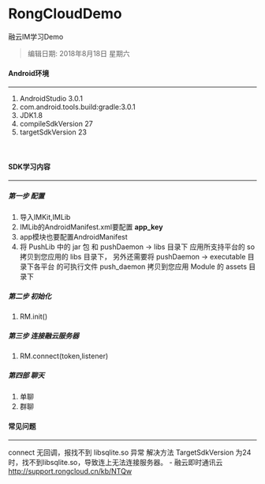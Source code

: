 # RongCloudDemo
融云IM学习Demo

> 编辑日期: 2018年8月18日 星期六

#### Android环境

---

1. AndroidStudio 3.0.1
2. com.android.tools.build:gradle:3.0.1
3. JDK1.8
4. compileSdkVersion 27
5. targetSdkVersion 23

<br/>

#### SDK学习内容

---

##### 第一步 配置
1. 导入IMKit,IMLib
2. IMLib的AndroidManifest.xml要配置 **app_key**
3. app模块也要配置AndroidManifest
4. 将 PushLib 中的 jar 包 和 pushDaemon -> libs 目录下
应用所支持平台的 so 拷贝到您应用的 libs 目录下，
另外还需要将 pushDaemon -> executable 目录下各平台
的可执行文件 push_daemon 拷贝到您应用 Module 的 assets 目录下

##### 第二步 初始化
1. RM.init()

##### 第三步 连接融云服务器
1. RM.connect(token,listener)

##### 第四部 聊天
1. 单聊
2. 群聊


#### 常见问题
---

connect 无回调，报找不到 libsqlite.so 异常 解决方法
TargetSdkVersion 为24时，找不到libsqlite.so，导致连上无法连接服务器。 - 融云即时通讯云
http://support.rongcloud.cn/kb/NTQw